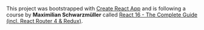 This project was bootstrapped with [Create React App](https://github.com/facebookincubator/create-react-app) and is following a course by **Maximilian Schwarzmüller** called [React 16 - The Complete Guide (incl. React Router 4 & Redux)](https://www.udemy.com/react-the-complete-guide-incl-redux/).

